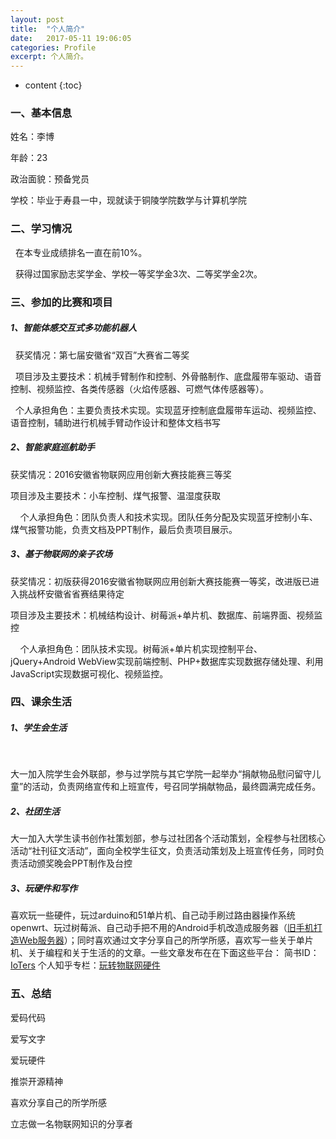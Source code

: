 ```yaml
---
layout: post
title:  "个人简介"
date:   2017-05-11 19:06:05
categories: Profile
excerpt: 个人简介。
---
```


* content
{:toc}



### 一、基本信息 



   姓名：李博
   
   年龄：23
   
   政治面貌：预备党员
   
   学校：毕业于寿县一中，现就读于铜陵学院数学与计算机学院

   
### 二、学习情况



   在本专业成绩排名一直在前10%。

   获得过国家励志奖学金、学校一等奖学金3次、二等奖学金2次。
   
   
### 三、参加的比赛和项目


   
##### 1、智能体感交互式多功能机器人

   
   获奖情况：第七届安徽省“双百”大赛省二等奖
    
   项目涉及主要技术：机械手臂制作和控制、外骨骼制作、底盘履带车驱动、语音控制、视频监控、各类传感器（火焰传感器、可燃气体传感器等）。
   
   个人承担角色：主要负责技术实现。实现蓝牙控制底盘履带车运动、视频监控、语音控制，辅助进行机械手臂动作设计和整体文档书写



##### 2、智能家庭巡航助手


   获奖情况：2016安徽省物联网应用创新大赛技能赛三等奖

   项目涉及主要技术：小车控制、煤气报警、温湿度获取

   
   个人承担角色：团队负责人和技术实现。团队任务分配及实现蓝牙控制小车、煤气报警功能，负责文档及PPT制作，最后负责项目展示。

##### 3、基于物联网的亲子农场

   获奖情况：初版获得2016安徽省物联网应用创新大赛技能赛一等奖，改进版已进入挑战杯安徽省省赛结果待定

   项目涉及主要技术：机械结构设计、树莓派+单片机、数据库、前端界面、视频监控

   
   个人承担角色：团队技术实现。树莓派+单片机实现控制平台、jQuery+Android WebView实现前端控制、PHP+数据库实现数据存储处理、利用JavaScript实现数据可视化、视频监控。


### 四、课余生活

##### 1、学生会生活
    

  大一加入院学生会外联部，参与过学院与其它学院一起举办“捐献物品慰问留守儿童”的活动，负责网络宣传和上班宣传，号召同学捐献物品，最终圆满完成任务。

##### 2、社团生活

  大一加入大学生读书创作社策划部，参与过社团各个活动策划，全程参与社团核心活动“社刊征文活动”，面向全校学生征文，负责活动策划及上班宣传任务，同时负责活动颁奖晚会PPT制作及台控

##### 3、玩硬件和写作

  喜欢玩一些硬件，玩过arduino和51单片机、自己动手刷过路由器操作系统openwrt、玩过树莓派、自己动手把不用的Android手机改造成服务器（[旧手机打造Web服务器](http://www.jianshu.com/p/934c3c35abc4)）；同时喜欢通过文字分享自己的所学所感，喜欢写一些关于单片机、关于编程和关于生活的的文章。一些文章发布在在下面这些平台：
  简书ID：[IoTers](http://www.jianshu.com/users/e67611a6379b/)
  个人知乎专栏：[玩转物联网硬件](https://zhuanlan.zhihu.com/ioters)


### 五、总结

   爱码代码 
   
   爱写文字 
   
   爱玩硬件
   
   推崇开源精神
   
   喜欢分享自己的所学所感 
   
   立志做一名物联网知识的分享者
   






